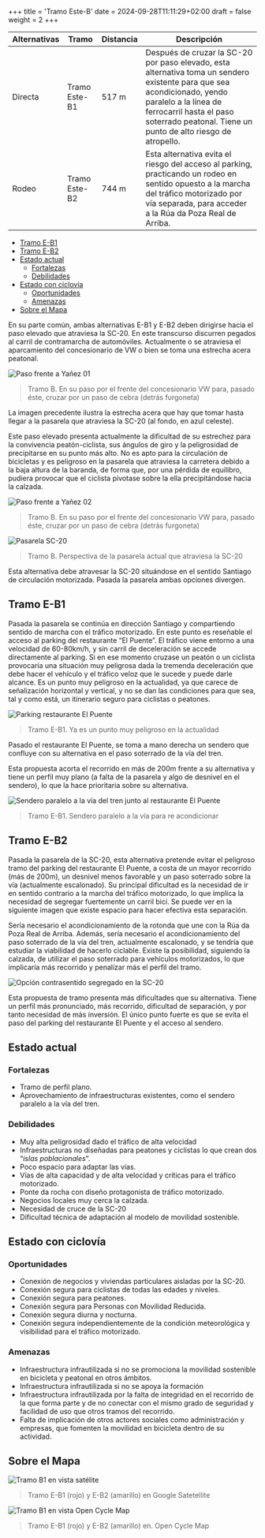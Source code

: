 +++
title = 'Tramo Este-B'
date = 2024-09-28T11:11:29+02:00
draft = false
weight = 2
+++

| Alternativas  | Tramo | Distancia | Descripción
|---|---|---|---
| Directa | Tramo Este-B1 | 517 m | Después de cruzar la SC-20 por paso elevado, esta alternativa toma un sendero existente para que sea acondicionado, yendo paralelo a la línea de ferrocarril hasta el paso soterrado peatonal. Tiene un punto de alto riesgo de atropello.
| Rodeo | Tramo Este-B2 | 744 m | Esta alternativa evita el riesgo del acceso al parking, practicando un rodeo en sentido opuesto a la marcha del tráfico motorizado por vía separada, para acceder a la Rúa da Poza Real de Arriba.

- [Tramo E-B1](#tramo-e-b1)
- [Tramo E-B2](#tramo-e-b2)
- [Estado actual](#estado-actual)
  - [Fortalezas](#fortalezas)
  - [Debilidades](#debilidades)
- [Estado con ciclovía](#estado-con-ciclovía)
  - [Oportunidades](#oportunidades)
  - [Amenazas](#amenazas)
- [Sobre el Mapa](#sobre-el-mapa)

En su parte común, ambas alternativas E-B1 y E-B2 deben dirigirse hacia el paso elevado que atraviesa la SC-20. En este transcurso discurren pegados al carril de contramarcha de automóviles. Actualmente o se atraviesa el aparcamiento del concesionario de VW o bien se toma una estrecha acera peatonal.

![Paso frente a Yañez 01](img/paso-frente-a-concesionario-vw-01.png)

> Tramo B. En su paso por el frente del concesionario VW para, pasado éste, cruzar por un paso de cebra (detrás furgoneta)

La imagen precedente ilustra la estrecha acera que hay que tomar hasta llegar a la pasarela que atraviesa la SC-20 (al fondo, en azul celeste).

Este paso elevado presenta actualmente la dificultad de su estrechez para la convivencia peatón-ciclista, sus ángulos de giro y la peligrosidad de precipitarse en su punto más alto. No es apto para la circulación de bicicletas y es peligroso en la pasarela que atraviesa la carretera debido a la baja altura de la baranda, de forma que, por una pérdida de equilibro, pudiera provocar que el ciclista pivotase sobre la ella precipitándose hacia la calzada.

![Paso frente a Yañez 02](img/paso-frente-a-concesionario-vw-02.png)

> Tramo B. En su paso por el frente del concesionario VW para, pasado éste, cruzar por un paso de cebra (detrás furgoneta)

![Pasarela SC-20](img/pasarela-sc20.png)

> Tramo B. Perspectiva de la pasarela actual que atraviesa la SC-20

Esta alternativa debe atravesar la SC-20 situándose en el sentido Santiago de circulación motorizada. Pasada la pasarela ambas opciones divergen.

## Tramo E-B1

Pasada la pasarela se continúa en dirección Santiago y compartiendo sentido de marcha con el tráfico motorizado. En este punto es reseñable el acceso al parking del restaurante “El Puente”. El tráfico viene entorno a una velocidad de 60-80km/h, y sin carril de deceleración se accede directamente al parking. Si en ese momento cruzase un peatón o un ciclista provocaría una situación muy peligrosa dada la tremenda deceleración que debe hacer el vehículo y el tráfico veloz que le sucede y puede darle alcance. Es un punto muy peligroso en la actualidad, ya que carece de señalización horizontal y vertical, y no se dan las condiciones para que sea, tal y como está, un itinerario seguro para ciclistas o peatones.

![Parking restaurante El Puente](img/parking-restaurante-el-puente.png)

> Tramo E-B1. Ya es un punto muy peligroso en la actualidad

Pasado el restaurante El Puente, se toma a mano derecha un sendero que confluye con su alternativa en el paso soterrado de la vía del tren.

Esta propuesta acorta el recorrido en más de 200m frente a su alternativa y tiene un perfil muy plano (a falta de la pasarela y algo de desnivel en el sendero), lo que la hace prioritaria sobre su alternativa.

![Sendero paralelo a la vía del tren junto al restaurante El Puente](img/sendero-paralelo-via-tren-restaurante-el-puente.png)

> Tramo E-B1. Sendero paralelo a la vía para re acondicionar

## Tramo E-B2

Pasada la pasarela de la SC-20, esta alternativa pretende evitar el peligroso tramo del parking del restaurante El Puente, a costa de un mayor recorrido (más de 200m), un desnivel menos favorable y un paso soterrado sobre la vía (actualmente escalonado). Su principal dificultad es la necesidad de ir en sentido contrario a la marcha del tráfico motorizado, lo que implica la necesidad de segregar fuertemente un carril bici. Se puede ver en la siguiente imagen que existe espacio para hacer efectiva esta separación.

Sería necesario el acondicionamiento de la rotonda que une con la Rúa da Poza Real de Arriba. Además, sería necesario el acondicionamiento del paso soterrado de la vía del tren, actualmente escalonado, y se tendría que estudiar la viabilidad de hacerlo ciclable. Existe la posibilidad, siguiendo la calzada, de utilizar el paso soterrado para vehículos motorizados, lo que implicaría más recorrido y penalizar más el perfil del tramo.

![Opción contrasentido segregado en la SC-20](img/contrasentido-sc20.png)

Esta propuesta de tramo presenta más dificultades que su alternativa. Tiene un perfil más pronunciado, más recorrido, dificultad de separación, y por tanto necesidad de más inversión. El único punto fuerte es que se evita el paso del parking del restaurante El Puente y el acceso al sendero.

## Estado actual

### Fortalezas

- Tramo de perfil plano.
- Aprovechamiento de infraestructuras existentes, como el sendero paralelo a la vía del tren.

### Debilidades

- Muy alta peligrosidad dado el tráfico de alta velocidad
- Infraestructuras no diseñadas para peatones y ciclistas lo que crean dos “*islas poblacionales*”.
- Poco espacio para adaptar las vías.
- Vías de alta capacidad y de alta velocidad y críticas para el tráfico motorizado.
- Ponte da rocha con diseño protagonista de tráfico motorizado.
- Negocios locales muy cerca la calzada.
- Necesidad de cruce de la SC-20
- Dificultad técnica de adaptación al modelo de movilidad sostenible.

## Estado con ciclovía

### Oportunidades

- Conexión de negocios y viviendas particulares aisladas por la SC-20.
- Conexión segura para ciclistas de todas las edades y niveles.
- Conexión segura para peatones.
- Conexión segura para Personas con Movilidad Reducida.
- Conexión segura diurna y nocturna.
- Conexión segura independientemente de la condición meteorológica y visibilidad para el tráfico motorizado.

### Amenazas

- Infraestructura infrautilizada si no se promociona la movilidad sostenible en bicicleta y peatonal en otros ámbitos.
- Infraestructura infrautilizada si no se apoya la formación
- Infraestructura infrautilizada por la falta de integridad en el recorrido de la que forma parte y de no conectar con el mismo grado de seguridad y facilidad de uso que otros tramos del recorrido.
- Falta de implicación de otros actores sociales como administración y empresas, que fomenten la movilidad en bicicleta dentro de su actividad.

## Sobre el Mapa

![Tramo B1 en vista satélite](img/mapa-tramo-b-satelite.png)

> Tramo E-B1 (rojo) y E-B2 (amarillo) en Google Satetellite

![Tramo B1 en vista Open Cycle Map](img/mapa-tramo-b-ocm.png)

> Tramo E-B1 (rojo) y E-B2 (amarillo) en. Open Cycle Map
